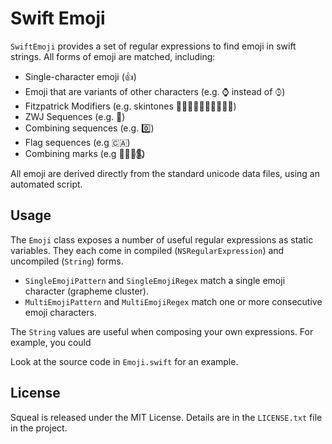 # Swift Emoji

`SwiftEmoji` provides a set of regular expressions to find emoji in swift strings. All forms of emoji are matched, including:

* Single-character emoji (👍)
* Emoji that are variants of other characters (e.g. ⌚️ instead of ⌚︎)
* Fitzpatrick Modifiers (e.g. skintones 👍🏻👍🏼👍🏽👍🏾👍🏿)
* ZWJ Sequences (e.g. 💑)
* Combining sequences (e.g. 0️⃣)
* Flag sequences (e.g 🇨🇦)
* Combining marks (e.g 👨‍👩‍👧‍👦⃠)

All emoji are derived directly from the standard unicode data files, using an automated script.

## Usage

The `Emoji` class exposes a number of useful regular expressions as static variables. They each come
in compiled (`NSRegularExpression`) and uncompiled (`String`) forms.

* `SingleEmojiPattern` and `SingleEmojiRegex` match a single emoji character (grapheme cluster).
* `MultiEmojiPattern` and `MultiEmojiRegex` match one or more consecutive emoji characters.

The `String` values are useful when composing your own expressions. For example, you could 

Look at the source code in `Emoji.swift` for an example.

## License

Squeal is released under the MIT License. Details are in the `LICENSE.txt` file in the project.